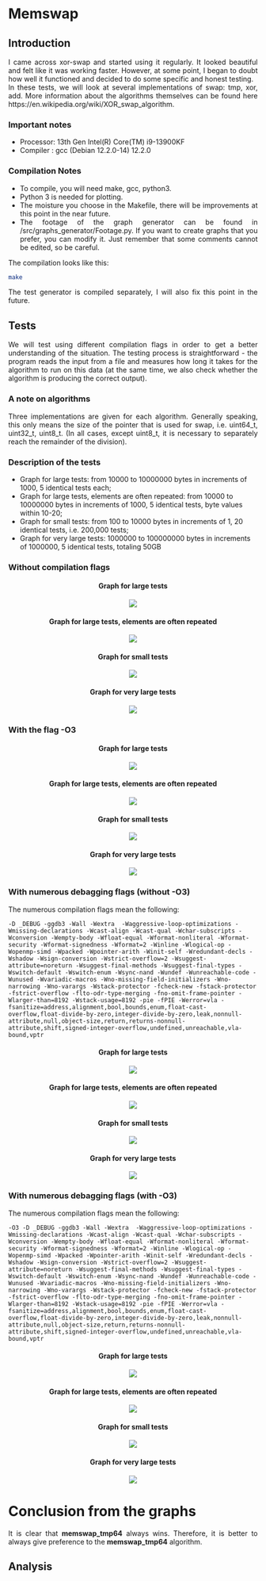 # Memswap

## Introduction
<div align="justify">
    I came across xor-swap and started using it regularly. It looked beautiful and felt like it was working faster. However, at some point, I began to doubt how well it functioned and decided to do some specific and honest testing.
</div>

<div align="justify">
    In these tests, we will look at several implementations of swap: tmp, xor, add. More information about the algorithms themselves can be found here https://en.wikipedia.org/wiki/XOR_swap_algorithm.
</div>

### Important notes
<div align="justify">
    <ul>
        <li>Processor: 13th Gen Intel(R) Core(TM) i9-13900KF </li>
        <li>Compiler : gcc (Debian 12.2.0-14) 12.2.0</li>
    </ul>
</div>

### Compilation Notes
<div align="justify">
    <ul>
        <li>To compile, you will need make, gcc, python3.</li>
        <li>Python 3 is needed for plotting.</li>
        <li>The moisture you choose in the Makefile, there will be improvements at this point in the near future.</li>
        <li>The footage of the graph generator can be found in /src/graphs_generator/Footage.py. If you want to create graphs that you prefer, you can modify it. Just remember that some comments cannot be edited, so be careful.</li>
    </ul>
    The compilation looks like this:
</div>

```bash
make
```
<div align="justify">
    The test generator is compiled separately, I will also fix this point in the future.
</div>

## Tests
<div align="justify">
    We will test using different compilation flags in order to get a better understanding of the situation. The testing process is straightforward - the program reads the input from a file and measures how long it takes for the algorithm to run on this data (at the same time, we also check whether the algorithm is producing the correct output).
</div>

### A note on algorithms
<div align="justify">
    Three implementations are given for each algorithm. Generally speaking, this only means the size of the pointer that is used for swap, i.e. uint64_t, uint32_t, uint8_t. (In all cases, except uint8_t, it is necessary to separately reach the remainder of the division).
</div>

### Description of the tests
<ul>
    <li>Graph for large tests: from 10000 to 10000000 bytes in increments of 1000, 5 identical tests each;</li>
    <li>Graph for large tests, elements are often repeated: from 10000 to 10000000 bytes in increments of 1000, 5 identical tests, byte values within 10-20;</li>
    <li>Graph for small tests: from 100 to 10000 bytes in increments of 1, 20 identical tests, i.e. 200,000 tests;</li>
    <li>Graph for very large tests: 1000000 to 100000000 bytes in increments of 1000000, 5 identical tests, totaling 50GB</li>
</ul>

### Without compilation flags
<div align="center">
    <h4>Graph for large tests</h4>
    <div style="text-align:center"><img src="./graphs/test1.png" /></div>
    <h4>Graph for large tests, elements are often repeated</h4>
    <div style="text-align:center"><img src="./graphs/test2.png" /></div>
    <h4>Graph for small tests</h4>
    <div style="text-align:center"><img src="./graphs/test3.png" /></div>
    <h4>Graph for very large tests</h4>
    <div style="text-align:center"><img src="./graphs/test4.png" /></div>
</div>

### With the flag -O3
<div align="center">
    <h4>Graph for large tests</h4>
    <div style="text-align:center"><img src="./graphs/test5.png" /></div>
    <h4>Graph for large tests, elements are often repeated</h4>
    <div style="text-align:center"><img src="./graphs/test6.png" /></div>
    <h4>Graph for small tests</h4>
    <div style="text-align:center"><img src="./graphs/test7.png" /></div>
    <h4>Graph for very large tests</h4>
    <div style="text-align:center"><img src="./graphs/test8.png" /></div>
</div>

### With numerous debagging flags (without -O3)

The numerous compilation flags mean the following:
```make
-D _DEBUG -ggdb3 -Wall -Wextra  -Waggressive-loop-optimizations -Wmissing-declarations -Wcast-align -Wcast-qual -Wchar-subscripts -Wconversion -Wempty-body -Wfloat-equal -Wformat-nonliteral -Wformat-security -Wformat-signedness -Wformat=2 -Winline -Wlogical-op -Wopenmp-simd -Wpacked -Wpointer-arith -Winit-self -Wredundant-decls -Wshadow -Wsign-conversion -Wstrict-overflow=2 -Wsuggest-attribute=noreturn -Wsuggest-final-methods -Wsuggest-final-types -Wswitch-default -Wswitch-enum -Wsync-nand -Wundef -Wunreachable-code -Wunused -Wvariadic-macros -Wno-missing-field-initializers -Wno-narrowing -Wno-varargs -Wstack-protector -fcheck-new -fstack-protector -fstrict-overflow -flto-odr-type-merging -fno-omit-frame-pointer -Wlarger-than=8192 -Wstack-usage=8192 -pie -fPIE -Werror=vla -fsanitize=address,alignment,bool,bounds,enum,float-cast-overflow,float-divide-by-zero,integer-divide-by-zero,leak,nonnull-attribute,null,object-size,return,returns-nonnull-attribute,shift,signed-integer-overflow,undefined,unreachable,vla-bound,vptr
```

<div align="center">
    <h4>Graph for large tests</h4>
    <div style="text-align:center"><img src="./graphs/test9.png" /></div>
    <h4>Graph for large tests, elements are often repeated</h4>
    <div style="text-align:center"><img src="./graphs/test10.png" /></div>
    <h4>Graph for small tests</h4>
    <div style="text-align:center"><img src="./graphs/test11.png" /></div>
    <h4>Graph for very large tests</h4>
    <div style="text-align:center"><img src="./graphs/test12.png" /></div>
</div>

### With numerous debagging flags (with -O3)

The numerous compilation flags mean the following:
```make
-O3 -D _DEBUG -ggdb3 -Wall -Wextra  -Waggressive-loop-optimizations -Wmissing-declarations -Wcast-align -Wcast-qual -Wchar-subscripts -Wconversion -Wempty-body -Wfloat-equal -Wformat-nonliteral -Wformat-security -Wformat-signedness -Wformat=2 -Winline -Wlogical-op -Wopenmp-simd -Wpacked -Wpointer-arith -Winit-self -Wredundant-decls -Wshadow -Wsign-conversion -Wstrict-overflow=2 -Wsuggest-attribute=noreturn -Wsuggest-final-methods -Wsuggest-final-types -Wswitch-default -Wswitch-enum -Wsync-nand -Wundef -Wunreachable-code -Wunused -Wvariadic-macros -Wno-missing-field-initializers -Wno-narrowing -Wno-varargs -Wstack-protector -fcheck-new -fstack-protector -fstrict-overflow -flto-odr-type-merging -fno-omit-frame-pointer -Wlarger-than=8192 -Wstack-usage=8192 -pie -fPIE -Werror=vla -fsanitize=address,alignment,bool,bounds,enum,float-cast-overflow,float-divide-by-zero,integer-divide-by-zero,leak,nonnull-attribute,null,object-size,return,returns-nonnull-attribute,shift,signed-integer-overflow,undefined,unreachable,vla-bound,vptr
```

<div align="center">
    <h4>Graph for large tests</h4>
    <div style="text-align:center"><img src="./graphs/test13.png" /></div>
    <h4>Graph for large tests, elements are often repeated</h4>
    <div style="text-align:center"><img src="./graphs/test14.png" /></div>
    <h4>Graph for small tests</h4>
    <div style="text-align:center"><img src="./graphs/test15.png" /></div>
    <h4>Graph for very large tests</h4>
    <div style="text-align:center"><img src="./graphs/test16.png" /></div>
</div>

# Conclusion from the graphs 
<div align="justify">
    It is clear that <strong>memswap_tmp64</strong> always wins. Therefore, it is better to always give preference to the <strong>memswap_tmp64</strong> algorithm.
</div>

## Analysis